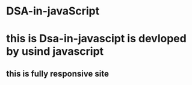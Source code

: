 # DSA-in-javaScript
<h1>this is Dsa-in-javascipt is devloped by usind javascript </h1>
<h2>this is fully responsive site </h2>





